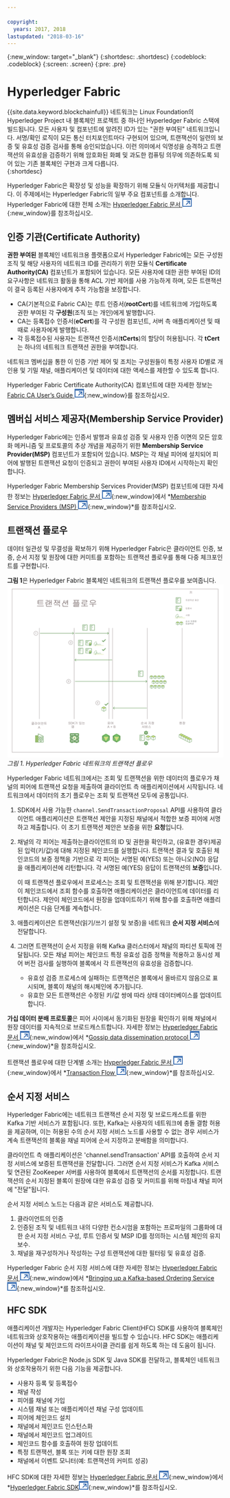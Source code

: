 ```yaml
---

copyright:
  years: 2017, 2018
lastupdated: "2018-03-16"
---
```


{:new_window: target="_blank"}
{:shortdesc: .shortdesc}
{:codeblock: .codeblock}
{:screen: .screen}
{:pre: .pre}


# Hyperledger Fabric
{{site.data.keyword.blockchainfull}} 네트워크는 Linux Foundation의 Hyperledger Project 내 블록체인 프로젝트 중 하나인 Hyperledger Fabric 스택에 빌드됩니다.  모든 사용자 및 컴포넌트에 알려진 ID가 있는 "권한 부여된" 네트워크입니다.  서명/확인 로직이 모든 통신 터치포인트마다 구현되어 있으며, 트랜잭션이 일련의 보증 및 유효성 검증 검사를 통해 승인되었습니다.  이런 의미에서 익명성을 승격하고 트랜잭션의 유효성을 검증하기 위해 암호화된 화폐 및 과도한 컴퓨팅 의무에 의존하도록 되어 있는 기존 블록체인 구현과 크게 다릅니다.  
{:shortdesc}

Hyperledger Fabric은 확장성 및 성능을 확장하기 위해 모듈식 아키텍처를 제공합니다.  이 주제에서는 Hyperledger Fabric의 일부 주요 컴포넌트를 소개합니다.  Hyperledger Fabric에 대한 전체 소개는 [Hyperledger Fabric 문서 ![외부 링크 아이콘](../images/external_link.svg "외부 링크 아이콘")](http://hyperledger-fabric.readthedocs.io/en/latest/){:new_window}를 참조하십시오.  

## 인증 기관(Certificate Authority)  
**권한 부여된** 블록체인 네트워크용 플랫폼으로서 Hyperledger Fabric에는 모든 구성원 조직 및 해당 사용자의 네트워크 ID를 관리하기 위한 모듈식 **Certificate Authority(CA)** 컴포넌트가 포함되어 있습니다. 모든 사용자에 대한 권한 부여된 ID의 요구사항은 네트워크 활동을 통해 ACL 기반 제어를 사용 가능하게 하며, 모든 트랜잭션이 결국 등록된 사용자에게 추적 가능함을 보장합니다.  
* CA(기본적으로 Fabric CA)는 루트 인증서(**rootCert**)를 네트워크에 가입하도록 권한 부여된 각 **구성원**(조직 또는 개인)에게 발행합니다.
* CA는 등록접수 인증서(**eCert**)를 각 구성원 컴포넌트, 서버 측 애플리케이션 및 때때로 사용자에게 발행합니다.
* 각 등록접수된 사용자는 트랜잭션 인증서(**tCerts**)의 할당이 허용됩니다.  각 **tCert**는 하나의 네트워크 트랜잭션 권한을 부여합니다.

네트워크 멤버십을 통한 이 인증 기반 제어 및 조치는 구성원들이 특정 사용자 ID별로 개인용 및 기밀 채널, 애플리케이션 및 데이터에 대한 액세스를 제한할 수 있도록 합니다.

Hyperledger Fabric Certificate Authority(CA) 컴포넌트에 대한 자세한 정보는 [Fabric CA User’s Guide ![외부 링크 아이콘](../images/external_link.svg "외부 링크 아이콘")](http://hyperledger-fabric-ca.readthedocs.io/en/latest/){:new_window}를 참조하십시오.

## 멤버십 서비스 제공자(Membership Service Provider)  
Hyperledger Fabric에는 인증서 발행과 유효성 검증 및 사용자 인증 이면의 모든 암호화 메커니즘 및 프로토콜의 추상 개념을 제공하기 위한 **Membership Service Provider(MSP)** 컴포넌트가 포함되어 있습니다.  MSP는 각 채널 피어에 설치되어 피어에 발행된 트랜잭션 요청이 인증되고 권한이 부여된 사용자 ID에서 시작하는지 확인합니다.

Hyperledger Fabric Membership Services Provider(MSP) 컴포넌트에 대한 자세한 정보는 [Hyperledger Fabric 문서 ![외부 링크 아이콘](../images/external_link.svg "외부 링크 아이콘")](http://hyperledger-fabric.readthedocs.io/en/latest/){:new_window}에서 *[Membership Service Providers (MSP) ![외부 링크 아이콘](../images/external_link.svg "외부 링크 아이콘")](http://hyperledger-fabric.readthedocs.io/en/latest/msp.html){:new_window}*를 참조하십시오.

## 트랜잭션 플로우  
데이터 일관성 및 무결성을 확보하기 위해 Hyperledger Fabric은 클라이언트 인증, 보증, 순서 지정 및 원장에 대한 커미트를 포함하는 트랜잭션 플로우를 통해 다중 체크포인트를 구현합니다.

**그림 1**은 Hyperledger Fabric 블록체인 네트워크의 트랜잭션 플로우를 보여줍니다.
![트랜잭션 플로우](../images/v10_txflow.png "Hyperledger Fabric 네트워크의 트랜잭션 플로우")
*그림 1. Hyperledger Fabric 네트워크의 트랜잭션 플로우*

Hyperledger Fabric 네트워크에서는 조회 및 트랜잭션을 위한 데이터의 플로우가 채널의 피어에 트랜잭션 요청을 제출하여 클라이언트 측 애플리케이션에서 시작됩니다. 네트워크에서 데이터의 초기 플로우는 조회 및 트랜잭션 모두에 공통입니다.

1. SDK에서 사용 가능한 `channel.SendTransactionProposal` API를 사용하여 클라이언트 애플리케이션은 트랜잭션 제안을 지정된 채널에서 적합한 보증 피어에 서명하고 제출합니다.  이 초기 트랜잭션 제안은 보증을 위한 **요청**입니다.  
2. 채널의 각 피어는 제출하는클라이언트의 ID 및 권한을 확인하고, (유효한 경우)제공된 입력(키/값)에 대해 지정된 체인코드를 실행합니다.  트랜잭션 결과 및 호출된 체인코드의 보증 정책을 기반으로 각 피어는 서명된 예(YES) 또는 아니오(NO) 응답을 애플리케이션에 리턴합니다.  각 서명된 예(YES) 응답이 트랜잭션의 **보증**입니다.

	이 때 트랜잭션 플로우에서 프로세스는 조회 및 트랜잭션을 위해 분기합니다.  제안이 체인코드에서 조회 함수를 호출하면 애플리케이션은 클라이언트에 데이터를 리턴합니다.  제안이 체인코드에서 원장을 업데이트하기 위해 함수를 호출하면 애플리케이션은 다음 단계를 계속합니다.  
3. 애플리케이션은 트랜잭션(읽기/쓰기 설정 및 보증)을 네트워크 **순서 지정 서비스**에 전달합니다.  
4. 그러면 트랜잭션이 순서 지정을 위해 Kafka 클러스터에서 채널의 파티션 토픽에 전달됩니다.  모든 채널 피어는 체인코드 특정 유효성 검증 정책을 적용하고 동시성 제어 버전 검사를 실행하여 블록에서 각 트랜잭션의 유효성을 검증합니다.  
	* 유효성 검증 프로세스에 실패하는 트랜잭션은 블록에서 올바르지 않음으로 표시되며, 블록이 채널의 해시체인에 추가됩니다.  
	* 유효한 모든 트랜잭션은 수정된 키/값 쌍에 따라 상태 데이터베이스를 업데이트합니다.  

**가십 데이터 분배 프로토콜**은 피어 사이에서 동기화된 원장을 확인하기 위해 채널에서 원장 데이터를 지속적으로 브로드캐스트합니다.  자세한 정보는 [Hyperledger Fabric 문서 ![외부 링크 아이콘](../images/external_link.svg "외부 링크 아이콘")](http://hyperledger-fabric.readthedocs.io/en/latest/){:new_window}에서
*[Gossip data dissemination protocol ![외부 링크 아이콘](../images/external_link.svg "외부 링크 아이콘")](http://hyperledger-fabric.readthedocs.io/en/latest/gossip.html){:new_window}*을 참조하십시오.

트랜잭션 플로우에 대한 단계별 소개는 [Hyperledger Fabric 문서 ![외부 링크 아이콘](../images/external_link.svg "외부 링크 아이콘")](http://hyperledger-fabric.readthedocs.io/en/latest/){:new_window}에서 *[Transaction Flow ![외부 링크 아이콘](../images/external_link.svg "외부 링크 아이콘")](http://hyperledger-fabric.readthedocs.io/en/latest/txflow.html){:new_window}*를 참조하십시오.  

## 순서 지정 서비스
Hyperledger Fabric에는 네트워크 트랜잭션 순서 지정 및 브로드캐스트를 위한 Kafka 기반 서비스가 포함됩니다. 또한, Kafka는 사용자의 네트워크에 충돌 결함 허용을 제공하며, 이는 허용된 수의 순서 지정 서비스 노드를 사용할 수 없는 경우 서비스가 계속 트랜잭션의 블록을 채널 피어에 순서 지정하고 분배함을 의미합니다.

클라이언트 측 애플리케이션은 'channel.sendTransaction' API를 호출하여 순서 지정 서비스에 보증된 트랜잭션을 전달합니다. 그러면 순서 지정 서비스가 Kafka 서비스 및 연관된 ZooKeeper 서버를 사용하여 블록에서 트랜잭션의 순서를 지정합니다. 트랜잭션의 순서 지정된 블록이 원장에 대한 유효성 검증 및 커미트를 위해 마침내 채널 피어에 "전달"됩니다.

순서 지정 서비스 노드는 다음과 같은 서비스도 제공합니다.
1. 클라이언트의 인증
2. 인증된 조직 및 네트워크 내의 다양한 컨소시엄을 포함하는 프로파일의 그룹화에 대한 순서 지정 서비스 구성, 루트 인증서 및 MSP ID를 정의하는 시스템 체인의 유지보수.
3. 채널을 재구성하거나 작성하는 구성 트랜잭션에 대한 필터링 및 유효성 검증.  

Hyperledger Fabric 순서 지정 서비스에 대한 자세한 정보는 [Hyperledger Fabric 문서 ![외부 링크 아이콘](../images/external_link.svg "외부 링크 아이콘")](http://hyperledger-fabric.readthedocs.io/en/latest/){:new_window}에서 *[Bringing up a Kafka-based Ordering Service ![외부 링크 아이콘](../images/external_link.svg "외부 링크 아이콘")](http://hyperledger-fabric.readthedocs.io/en/latest/kafka.html){:new_window}*를 참조하십시오.

## HFC SDK
애플리케이션 개발자는 Hyperledger Fabric Client(HFC) SDK를 사용하여 블록체인 네트워크와 상호작용하는 애플리케이션을 빌드할 수 있습니다. HFC SDK는 애플리케이션이 채널 및 체인코드의 라이프사이클 관리를 쉽게 하도록 하는 데 도움이 됩니다.

Hyperledger Fabric은 Node.js SDK 및 Java SDK를 전달하고, 블록체인 네트워크와 상호작용하기 위한 다음 기능을 제공합니다.
* 사용자 등록 및 등록접수
* 채널 작성
* 피어를 채널에 가입
* 시스템 채널 또는 애플리케이션 채널 구성 업데이트
* 피어에 체인코드 설치
* 채널에서 체인코드 인스턴스화
* 채널에서 체인코드 업그레이드
* 체인코드 함수를 호출하여 원장 업데이트
* 특정 트랜잭션, 블록 또는 키에 대한 원장 조회
* 채널에서 이벤트 모니터(예: 트랜잭션의 커미트 성공)

HFC SDK에 대한 자세한 정보는 [Hyperledger Fabric 문서 ![외부 링크 아이콘](../images/external_link.svg "외부 링크 아이콘")](http://hyperledger-fabric.readthedocs.io/en/latest/){:new_window}에서 *[Hyperledger Fabric SDK![외부 링크 아이콘](../images/external_link.svg "외부 링크 아이콘")](http://hyperledger-fabric.readthedocs.io/en/latest/fabric-sdks.html){:new_window}*를 참조하십시오.
